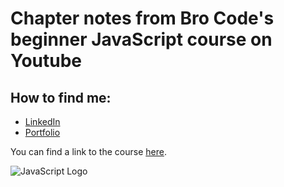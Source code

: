 # Chapter notes from Bro Code's beginner JavaScript course on Youtube

## How to find me:
- [LinkedIn](www.linkedin.com/in/bryant-logan)
- [Portfolio](bryantlogan.com)

You can find a link to the course [here](https://www.youtube.com/watch?v=8dWL3wF_OMw&t=12247s).

![JavaScript Logo](https://www.globalvoxinc.com/wp-content/uploads/2021/09/javascript.png)